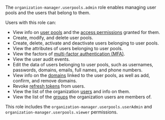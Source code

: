 The `organization-manager.userpools.admin` role enables managing user pools and the users that belong to them.

Users with this role can:
* View info on [user pools](../../../organization/concepts/user-pools.md) and the [access permissions](../../../iam/concepts/access-control/index.md) granted for them.
* Create, modify, and delete user pools.
* Create, delete, activate and deactivate users belonging to user pools.
* View the attributes of users belonging to user pools.
* View the factors of [multi-factor authentication (MFA)](https://en.wikipedia.org/wiki/Multi-factor_authentication).
* View the user audit events.
* Edit the data of users belonging to user pools, such as usernames, passwords, domains, emails, full names, and phone numbers.
* View info on the [domains](../../../organization/concepts/domains.md) linked to the user pools, as well as add, confirm, and remove domains.
* Revoke [refresh tokens](../../../iam/concepts/authorization/refresh-token.md) from users.
* View the list of the organization [users](../../../overview/roles-and-resources.md#users) and info on them.
* View the list of the [groups](../../../organization/concepts/groups.md) the organization users are members of.

This role includes the `organization-manager.userpools.userAdmin` and `organization-manager.userpools.viewer` permissions.